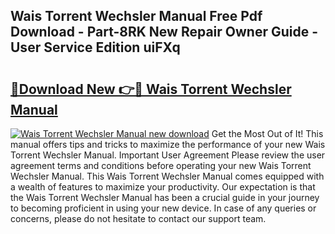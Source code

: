 ## Wais Torrent Wechsler Manual Free Pdf Download - Part-8RK New Repair Owner Guide - User Service Edition uiFXq

# <h2><a href="http://bc67044.oget.top/?id=Wais+Torrent+Wechsler+Manual">🔗Download New 👉🔴 Wais Torrent Wechsler Manual</a></h2>

[![Wais Torrent Wechsler Manual new download](https://i.imgur.com/5g1atiW.png)](http://bc67044.oget.top/?id=Wais+Torrent+Wechsler+Manual)
Get the Most Out of It! This manual offers tips and tricks to maximize the performance of your new Wais Torrent Wechsler Manual. Important User Agreement Please review the user agreement terms and conditions before operating your new Wais Torrent Wechsler Manual. This Wais Torrent Wechsler Manual comes equipped with a wealth of features to maximize your productivity. Our expectation is that the Wais Torrent Wechsler Manual has been a crucial guide in your journey to becoming proficient in using your new device. In case of any queries or concerns, please do not hesitate to contact our support team.
